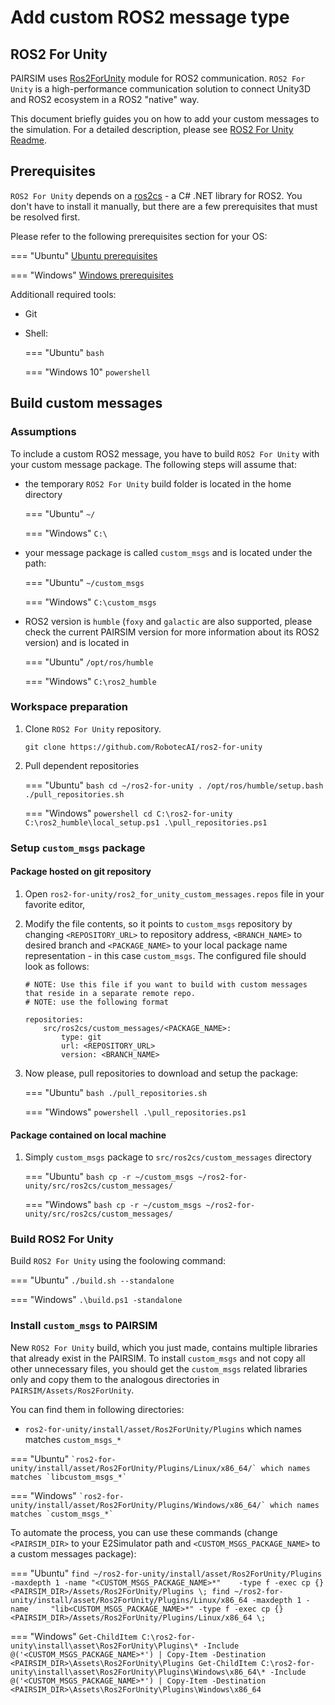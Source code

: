 # Add custom ROS2 message type

## ROS2 For Unity

PAIRSIM uses [Ros2ForUnity](https://github.com/RobotecAI/ros2-for-unity) module for ROS2 communication. `ROS2 For Unity` is a high-performance communication solution to connect Unity3D and ROS2 ecosystem in a ROS2 "native" way.

This document briefly guides you on how to add your custom messages to the simulation. For a detailed description, please see [ROS2 For Unity Readme](https://github.com/RobotecAI/ros2-for-unity/blob/master/README.md).

## Prerequisites

`ROS2 For Unity` depends on a [ros2cs](https://github.com/RobotecAI/ros2cs) - a C# .NET library for ROS2. You don't have to install it manually, but there are a few prerequisites that must be resolved first.

Please refer to the following prerequisites section for your OS:

=== "Ubuntu"
    [Ubuntu prerequisites](https://github.com/RobotecAI/ros2cs/blob/master/README-UBUNTU.md#prerequisites)

=== "Windows"
    [Windows prerequisites](https://github.com/RobotecAI/ros2cs/blob/1.2.0/README-WINDOWS.md#prerequisites)

Additionall required tools:

- Git
- Shell:

    === "Ubuntu"
        `bash`

    === "Windows 10"
        `powershell`

## Build custom messages

### Assumptions

To include a custom ROS2 message, you have to build `ROS2 For Unity` with your custom message package. The following steps will assume that:

- the temporary `ROS2 For Unity` build folder is located in the home directory

    === "Ubuntu"
        `~/`

    === "Windows"
        `C:\`

- your message package is called `custom_msgs` and is located under the path:

    === "Ubuntu"
        `~/custom_msgs`

    === "Windows"
        `C:\custom_msgs`
- ROS2 version is `humble` (`foxy` and `galactic` are also supported, please check the current PAIRSIM version for more information about its ROS2 version) and is located in

    === "Ubuntu"
        `/opt/ros/humble`

    === "Windows"
        `C:\ros2_humble`

### Workspace preparation

1. Clone `ROS2 For Unity` repository.

    ```
    git clone https://github.com/RobotecAI/ros2-for-unity
    ```

1. Pull dependent repositories

    === "Ubuntu"
        ```bash
        cd ~/ros2-for-unity
        . /opt/ros/humble/setup.bash
        ./pull_repositories.sh
        ```

    === "Windows"
        ```powershell
        cd C:\ros2-for-unity
        C:\ros2_humble\local_setup.ps1
        .\pull_repositories.ps1
        ```

### Setup `custom_msgs` package

#### Package hosted on git repository

1. Open `ros2-for-unity/ros2_for_unity_custom_messages.repos` file in your favorite editor,
2. Modify the file contents, so it points to `custom_msgs` repository by changing `<REPOSITORY_URL>` to repository address, `<BRANCH_NAME>` to desired branch and `<PACKAGE_NAME>` to your local package name representation - in this case `custom_msgs`. The configured file should look as follows:

    ```
    # NOTE: Use this file if you want to build with custom messages that reside in a separate remote repo.
    # NOTE: use the following format

    repositories:
        src/ros2cs/custom_messages/<PACKAGE_NAME>:
            type: git
            url: <REPOSITORY_URL>
            version: <BRANCH_NAME>
    ```
3. Now please, pull repositories to download and setup the package:
    
    === "Ubuntu"
        ```bash
        ./pull_repositories.sh
        ```

    === "Windows"
        ```powershell
        .\pull_repositories.ps1
        ```

#### Package contained on local machine

1. Simply `custom_msgs` package to `src/ros2cs/custom_messages` directory
    
    === "Ubuntu"
        ```bash
        cp -r ~/custom_msgs ~/ros2-for-unity/src/ros2cs/custom_messages/
        ```

    === "Windows"
        ```bash
        cp -r ~/custom_msgs ~/ros2-for-unity/src/ros2cs/custom_messages/
        ```

### Build ROS2 For Unity

Build `ROS2 For Unity` using the foolowing command:

=== "Ubuntu"
    ```
    ./build.sh --standalone
    ```

=== "Windows"
    ```
    .\build.ps1 -standalone
    ```

### Install `custom_msgs` to PAIRSIM

New `ROS2 For Unity` build, which you just made, contains multiple libraries that already exist in the PAIRSIM. To install `custom_msgs` and not copy all other unnecessary files, you should get the `custom_msgs` related libraries only and copy them to the analogous directories in `PAIRSIM/Assets/Ros2ForUnity`.

You can find them in following directories:

- `ros2-for-unity/install/asset/Ros2ForUnity/Plugins` which names matches `custom_msgs_*`

=== "Ubuntu"
    ```
    `ros2-for-unity/install/asset/Ros2ForUnity/Plugins/Linux/x86_64/` which names matches `libcustom_msgs_*`
    ```

=== "Windows"
    ```
    `ros2-for-unity/install/asset/Ros2ForUnity/Plugins/Windows/x86_64/` which names matches `custom_msgs_*`
    ```

To automate the process, you can use these commands (change `<PAIRSIM_DIR>` to your E2Simulator path and `<CUSTOM_MSGS_PACKAGE_NAME>` to a custom messages package):

=== "Ubuntu"
    ```
    find ~/ros2-for-unity/install/asset/Ros2ForUnity/Plugins -maxdepth 1 -name "<CUSTOM_MSGS_PACKAGE_NAME>*"    -type f -exec cp {} <PAIRSIM_DIR>/Assets/Ros2ForUnity/Plugins \;
    find ~/ros2-for-unity/install/asset/Ros2ForUnity/Plugins/Linux/x86_64 -maxdepth 1 -name     "lib<CUSTOM_MSGS_PACKAGE_NAME>*" -type f -exec cp {} <PAIRSIM_DIR>/Assets/Ros2ForUnity/Plugins/Linux/x86_64 \;
    ```

=== "Windows"
    ```
    Get-ChildItem C:\ros2-for-unity\install\asset\Ros2ForUnity\Plugins\* -Include @('<CUSTOM_MSGS_PACKAGE_NAME>*') | Copy-Item -Destination <PAIRSIM_DIR>\Assets\Ros2ForUnity\Plugins
    Get-ChildItem C:\ros2-for-unity\install\asset\Ros2ForUnity\Plugins\Windows\x86_64\* -Include @('<CUSTOM_MSGS_PACKAGE_NAME>*') | Copy-Item -Destination <PAIRSIM_DIR>\Assets\Ros2ForUnity\Plugins\Windows\x86_64
    ```
